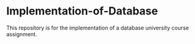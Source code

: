 # Implementation-of-Database
 This repository is for the implementation of a database university course assignment.
